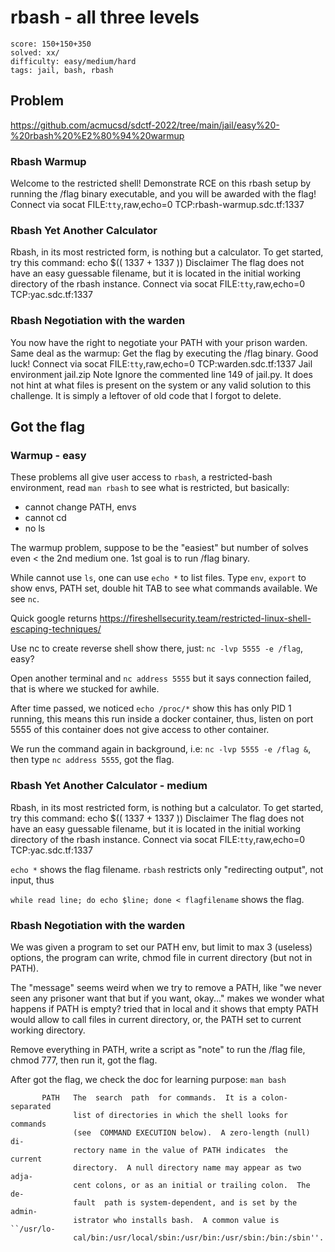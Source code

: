 # rbash - all three levels

```
score: 150+150+350
solved: xx/
difficulty: easy/medium/hard
tags: jail, bash, rbash
```

## Problem
https://github.com/acmucsd/sdctf-2022/tree/main/jail/easy%20-%20rbash%20%E2%80%94%20warmup

### Rbash Warmup
Welcome to the restricted shell! Demonstrate RCE on this rbash setup by running the  /flag binary executable, and you will be awarded with the flag!
Connect via
socat FILE:`tty`,raw,echo=0 TCP:rbash-warmup.sdc.tf:1337

### Rbash Yet Another Calculator
Rbash, in its most restricted form, is nothing but a calculator. To get started, try this command: echo $(( 1337 + 1337 ))
Disclaimer
The flag does not have an easy guessable filename, but it is located in the initial working directory of the rbash instance.
Connect via
socat FILE:`tty`,raw,echo=0 TCP:yac.sdc.tf:1337

### Rbash Negotiation with the warden
You now have the right to negotiate your PATH with your prison warden. Same deal as the warmup: Get the flag by executing the /flag binary. Good luck!
Connect via
socat FILE:`tty`,raw,echo=0 TCP:warden.sdc.tf:1337
Jail environment
jail.zip
Note
Ignore the commented line 149 of jail.py. It does not hint at what files is present on the system or any valid solution to this challenge. It is simply a leftover of old code that I forgot to delete.

## Got the flag
### Warmup - easy
These problems all give user access to `rbash`, a restricted-bash environment,
read `man rbash` to see what is restricted, but basically:

- cannot change PATH, envs
- cannot cd
- no ls

The warmup problem, suppose to be the "easiest" but number of solves even < the 2nd medium one.
1st goal is to run /flag binary.

While cannot use `ls`, one can use `echo *` to list files. Type `env`, `export` to
show envs, PATH set, double hit TAB to see what commands available. We see `nc`.

Quick google returns https://fireshellsecurity.team/restricted-linux-shell-escaping-techniques/

Use nc to create reverse shell show there, just: `nc -lvp 5555 -e /flag`, easy?

Open another terminal and `nc address 5555` but it says connection failed, that
is where we stucked for awhile.

After time passed, we noticed `echo /proc/*` show this has only PID 1 running,
this means this run inside a docker container, thus, listen on port 5555 of this
container does not give access to other container.

We run the command again in background, i.e: `nc -lvp 5555 -e /flag &`,
then type `nc address 5555`, got the flag.

### Rbash Yet Another Calculator - medium
Rbash, in its most restricted form, is nothing but a calculator. To get started, try this command: echo $(( 1337 + 1337 ))
Disclaimer
The flag does not have an easy guessable filename, but it is located in the initial working directory of the rbash instance.
Connect via
socat FILE:`tty`,raw,echo=0 TCP:yac.sdc.tf:1337

`echo *` shows the flag filename.
`rbash` restricts only "redirecting output", not input, thus

`while read line; do echo $line; done < flagfilename` shows the flag.

### Rbash Negotiation with the warden
We was given a program to set our PATH env, but limit to max 3 (useless) options,
the program can write, chmod file in current directory (but not in PATH).

The "message" seems weird when we try to remove a PATH, like "we never seen any
prisoner want that but if you want, okay..." makes we wonder what happens if
PATH is empty? tried that in local and it shows that empty PATH would allow to call
files in current directory, or, the PATH set to current working directory.

Remove everything in PATH, write a script as "note" to run the /flag file,
chmod 777, then run it, got the flag.

After got the flag, we check the doc for learning purpose: `man bash`

```
       PATH   The  search  path  for commands.  It is a colon-separated
              list of directories in which the shell looks for commands
              (see  COMMAND EXECUTION below).  A zero-length (null) di‐
              rectory name in the value of PATH indicates  the  current
              directory.  A null directory name may appear as two adja‐
              cent colons, or as an initial or trailing colon.  The de‐
              fault  path is system-dependent, and is set by the admin‐
              istrator who installs bash.  A common value is ``/usr/lo‐
              cal/bin:/usr/local/sbin:/usr/bin:/usr/sbin:/bin:/sbin''.
```
